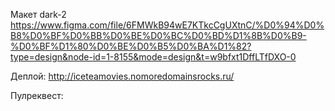 Макет dark-2 https://www.figma.com/file/6FMWkB94wE7KTkcCgUXtnC/%D0%94%D0%B8%D0%BF%D0%BB%D0%BE%D0%BC%D0%BD%D1%8B%D0%B9-%D0%BF%D1%80%D0%BE%D0%B5%D0%BA%D1%82?type=design&node-id=1-8155&mode=design&t=w9bfxt1DffLTfDXO-0

Деплой: http://iceteamovies.nomoredomainsrocks.ru/

Пулреквест: